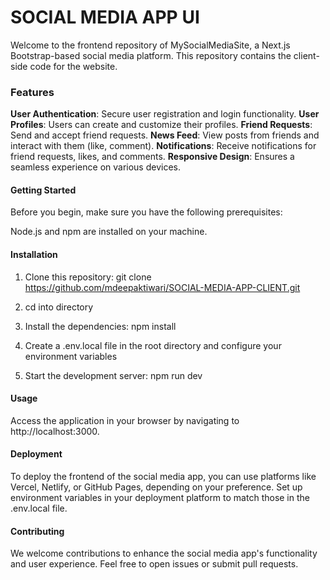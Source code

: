 # SOCIAL MEDIA APP UI

Welcome to the frontend repository of MySocialMediaSite, a Next.js Bootstrap-based social media platform. This repository contains the client-side code for the website.

### Features
**User Authentication**: Secure user registration and login functionality.
**User Profiles**: Users can create and customize their profiles.
**Friend Requests**: Send and accept friend requests.
**News Feed**: View posts from friends and interact with them (like, comment).
**Notifications**: Receive notifications for friend requests, likes, and comments.
**Responsive Design**: Ensures a seamless experience on various devices.

#### Getting Started
Before you begin, make sure you have the following prerequisites:

Node.js and npm are installed on your machine.

#### Installation
1. Clone this repository:
git clone https://github.com/mdeepaktiwari/SOCIAL-MEDIA-APP-CLIENT.git

2. cd into directory

3. Install the dependencies:
npm install

4. Create a .env.local file in the root directory and configure your environment variables

5. Start the development server:
npm run dev

#### Usage
Access the application in your browser by navigating to http://localhost:3000.

#### Deployment
To deploy the frontend of the social media app, you can use platforms like Vercel, Netlify, or GitHub Pages, depending on your preference. Set up environment variables in your deployment platform to match those in the .env.local file.

#### Contributing
We welcome contributions to enhance the social media app's functionality and user experience. Feel free to open issues or submit pull requests.
